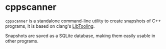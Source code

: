 
# cppscanner

`cppscanner` is a standalone command-line utility to create snapshots of C++ programs,
it is based on clang's [LibTooling](https://clang.llvm.org/docs/LibTooling.html).

Snapshots are saved as a SQLite database, making them easily usable in other programs.
